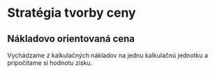 # Stratégia tvorby ceny

## Nákladovo orientovaná cena

Vychádzame z kalkulačných nákladov na jednu kalkulačnú jednotku a pripočítame si hodnotu zisku.
